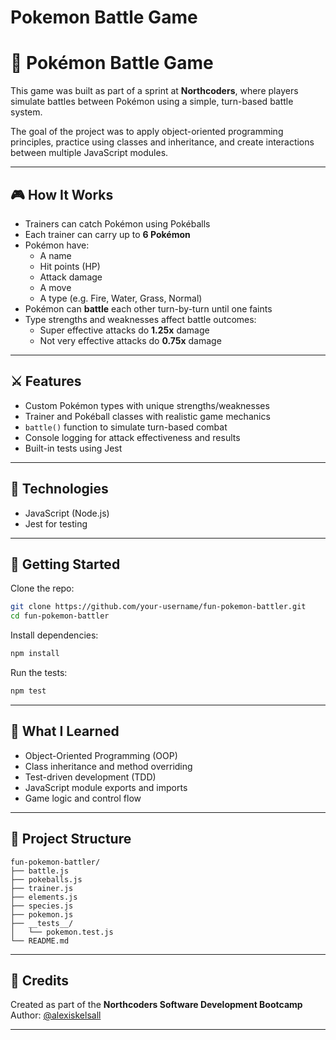# Pokemon Battle Game

# 🐾 Pokémon Battle Game

This game was built as part of a sprint at **Northcoders**, where players simulate battles between Pokémon using a simple, turn-based battle system.

The goal of the project was to apply object-oriented programming principles, practice using classes and inheritance, and create interactions between multiple JavaScript modules.

---

## 🎮 How It Works

- Trainers can catch Pokémon using Pokéballs
- Each trainer can carry up to **6 Pokémon**
- Pokémon have:
  - A name
  - Hit points (HP)
  - Attack damage
  - A move
  - A type (e.g. Fire, Water, Grass, Normal)
- Pokémon can **battle** each other turn-by-turn until one faints
- Type strengths and weaknesses affect battle outcomes:
  - Super effective attacks do **1.25x** damage
  - Not very effective attacks do **0.75x** damage

---

## ⚔️ Features

- Custom Pokémon types with unique strengths/weaknesses
- Trainer and Pokéball classes with realistic game mechanics
- `battle()` function to simulate turn-based combat
- Console logging for attack effectiveness and results
- Built-in tests using Jest

---

## 🧪 Technologies

- JavaScript (Node.js)
- Jest for testing

---

## 🚀 Getting Started

Clone the repo:

```bash
git clone https://github.com/your-username/fun-pokemon-battler.git
cd fun-pokemon-battler
```

Install dependencies:

```bash
npm install
```

Run the tests:

```bash
npm test
```

---

## 🧠 What I Learned

- Object-Oriented Programming (OOP)
- Class inheritance and method overriding
- Test-driven development (TDD)
- JavaScript module exports and imports
- Game logic and control flow

---

## 📁 Project Structure

```
fun-pokemon-battler/
├── battle.js
├── pokeballs.js
├── trainer.js
├── elements.js
├── species.js
├── pokemon.js
├── __tests__/
│   └── pokemon.test.js
└── README.md
```

---

## 📣 Credits

Created as part of the **Northcoders Software Development Bootcamp**  
Author: [@alexiskelsall](https://github.com/alexiskelsall)

---
